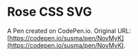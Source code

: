 # Rose CSS SVG

A Pen created on CodePen.io. Original URL: [https://codepen.io/susma/pen/NovMyK](https://codepen.io/susma/pen/NovMyK).

